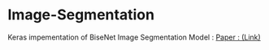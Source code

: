 # Image-Segmentation
Keras impementation of BiseNet Image Segmentation Model : [Paper : (Link)](https://arxiv.org/pdf/1808.00897.pdf)
